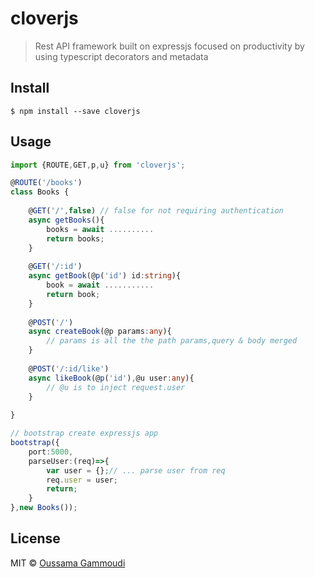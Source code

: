 # cloverjs
> Rest API framework built on expressjs focused on productivity by using typescript decorators and metadata

## Install

```
$ npm install --save cloverjs
```

## Usage

```ts
import {ROUTE,GET,p,u} from 'cloverjs';

@ROUTE('/books')
class Books {
    
    @GET('/',false) // false for not requiring authentication
    async getBooks(){
        books = await ..........
        return books;
    }
    
    @GET('/:id')
    async getBook(@p('id') id:string){
        book = await ...........
        return book;
    }
    
    @POST('/')
    async createBook(@p params:any){
        // params is all the the path params,query & body merged   
    }
    
    @POST('/:id/like')
    async likeBook(@p('id'),@u user:any){
        // @u is to inject request.user   
    }
       
}

// bootstrap create expressjs app 
bootstrap({
    port:5000,
    parseUser:(req)=>{
        var user = {};// ... parse user from req
        req.user = user;
        return;
    }
},new Books());
```

## License

MIT © [Oussama Gammoudi](http://zorend.com)
